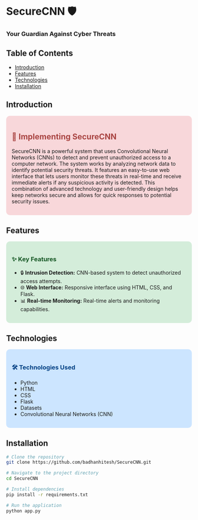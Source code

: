 # SecureCNN 🛡️

### Your Guardian Against Cyber Threats

## Table of Contents
- [Introduction](#introduction)
- [Features](#features)
- [Technologies](#technologies)
- [Installation](#installation)


## Introduction
<div style="background-color: #f8d7da; padding: 15px; border-radius: 10px;">
  <h2 style="color: #a94442;">🚀 Implementing SecureCNN</h2>
  <p>SecureCNN is a powerful system that uses Convolutional Neural Networks (CNNs) to detect and prevent unauthorized access to a computer network. The system works by analyzing network data to identify potential security threats. It features an easy-to-use web interface that lets users monitor these threats in real-time and receive immediate alerts if any suspicious activity is detected. This combination of advanced technology and user-friendly design helps keep networks secure and allows for quick responses to potential security issues.

</p>
</div>

## Features
<div style="background-color: #d4edda; padding: 15px; border-radius: 10px;">
  <h3 style="color: #155724;">✨ Key Features</h3>
  <ul>
    <li>🔒 <strong>Intrusion Detection:</strong> CNN-based system to detect unauthorized access attempts.</li>
    <li>🌐 <strong>Web Interface:</strong> Responsive interface using HTML, CSS, and Flask.</li>
    <li>📊 <strong>Real-time Monitoring:</strong> Real-time alerts and monitoring capabilities.</li>
  </ul>
</div>

## Technologies
<div style="background-color: #cce5ff; padding: 15px; border-radius: 10px;">
  <h3 style="color: #004085;">🛠️ Technologies Used</h3>
  <ul>
    <li>Python</li>
    <li>HTML</li>
    <li>CSS</li>
    <li>Flask</li>
    <li>Datasets</li>
    <li>Convolutional Neural Networks (CNN)</li>
  </ul>
</div>

## Installation
```bash
# Clone the repository
git clone https://github.com/badhanhitesh/SecureCNN.git

# Navigate to the project directory
cd SecureCNN

# Install dependencies
pip install -r requirements.txt

# Run the application
python app.py

